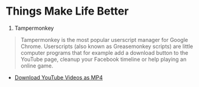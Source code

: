 # Things Make Life Better

1. Tampermonkey

  > Tampermonkey is the most popular userscript manager for Google Chrome. Userscripts (also known as Greasemonkey scripts) are little computer programs that for example add a download button to the YouTube page, cleanup your Facebook timeline or help playing an online game.

  - [Download YouTube Videos as MP4](https://greasyfork.org/zh-CN/scripts/1317-download-youtube-videos-as-mp4)
